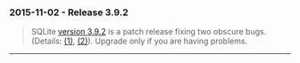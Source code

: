 ### 2015\-11\-02 \- Release 3\.9\.2


> SQLite [version 3\.9\.2](releaselog/3_9_2.html) is a patch release fixing two obscure bugs.
> (Details: [(1\)](https://www.sqlite.org/src/tktview?name=8a2adec166),
> [(2\)](https://www.sqlite.org/src/tktview?name=ac661962a2)).
> Upgrade only if you are having problems.



---

